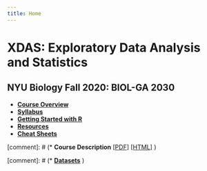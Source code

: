 ```yaml
---
title: Home
---
```


# XDAS: Exploratory Data Analysis and Statistics
## NYU Biology Fall 2020: BIOL-GA 2030

* [**Course Overview**](overview.md)
* [**Syllabus**](syllabus.html)
* [**Getting Started with R**](learning_r/)
* [**Resources**](references/)
* [**Cheat Sheets**](cheatsheets/)



[comment]: # (* **Course Description**  [\[PDF\]](XDAS_Overview_2020.pdf)  [\[HTML\]](https://docs.google.com/document/d/1lwyl5Kbgm2uZJ81PoIW523RXrDjf_R0IuRQYL2P7Sgk/edit?usp=sharing) )


[comment]: # (* [**Datasets**](datasets.md) )
